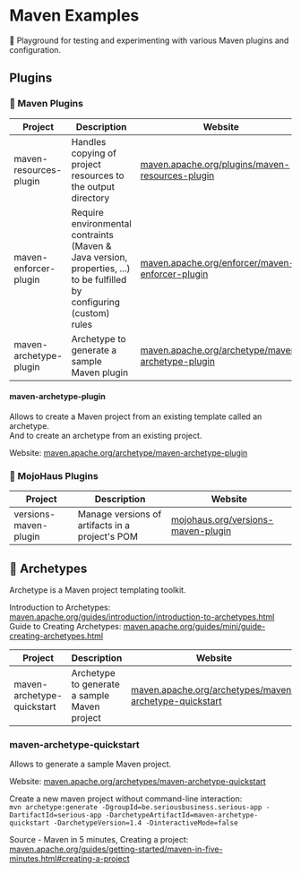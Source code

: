 # Maven Examples

🎉 Playground for testing and experimenting with various Maven plugins and configuration.

## Plugins

### 🔌 Maven Plugins

| Project                | Description                                                                                                            | Website                                                                                                        |
| ---------------------- | ---------------------------------------------------------------------------------------------------------------------- | -------------------------------------------------------------------------------------------------------------- |
| maven-resources-plugin | Handles copying of project resources to the output directory                                                           | [maven.apache.org/plugins/maven-resources-plugin](https://maven.apache.org/plugins/maven-resources-plugin)     |
| maven-enforcer-plugin  | Require environmental contraints (Maven & Java version, properties, ...) to be fulfilled by configuring (custom) rules | [maven.apache.org/enforcer/maven-enforcer-plugin](https://maven.apache.org/enforcer/maven-enforcer-plugin)     |
| maven-archetype-plugin | Archetype to generate a sample Maven plugin                                                                            | [maven.apache.org/archetype/maven-archetype-plugin](https://maven.apache.org/archetype/maven-archetype-plugin) |

#### maven-archetype-plugin

Allows to create a Maven project from an existing template called an archetype.  
And to create an archetype from an existing project.

Website: [maven.apache.org/archetype/maven-archetype-plugin](https://maven.apache.org/archetype/maven-archetype-plugin)

### 🔌 MojoHaus Plugins

| Project               | Description                                     | Website                                                                              |
| --------------------- | ----------------------------------------------- | ------------------------------------------------------------------------------------ |
| versions-maven-plugin | Manage versions of artifacts in a project's POM | [mojohaus.org/versions-maven-plugin](https://www.mojohaus.org/versions-maven-plugin) |


## 🔖 Archetypes

Archetype is a Maven project templating toolkit.

Introduction to Archetypes: [maven.apache.org/guides/introduction/introduction-to-archetypes.html](https://maven.apache.org/guides/introduction/introduction-to-archetypes.html)  
Guide to Creating Archetypes: [maven.apache.org/guides/mini/guide-creating-archetypes.html](https://maven.apache.org/guides/mini/guide-creating-archetypes.html)

| Project                    | Description                                  | Website                                                                                                                  |
| -------------------------- | -------------------------------------------- | ------------------------------------------------------------------------------------------------------------------------ |
| maven-archetype-quickstart | Archetype to generate a sample Maven project | [maven.apache.org/archetypes/maven-archetype-quickstart](https://maven.apache.org/archetypes/maven-archetype-quickstart) |

### maven-archetype-quickstart

Allows to generate a sample Maven project.

Website: [maven.apache.org/archetypes/maven-archetype-quickstart](https://maven.apache.org/archetypes/maven-archetype-quickstart)

Create a new maven project without command-line interaction:  
`mvn archetype:generate -DgroupId=be.seriousbusiness.serious-app -DartifactId=serious-app -DarchetypeArtifactId=maven-archetype-quickstart -DarchetypeVersion=1.4 -DinteractiveMode=false`

Source - Maven in 5 minutes, Creating a project: [maven.apache.org/guides/getting-started/maven-in-five-minutes.html#creating-a-project](https://maven.apache.org/guides/getting-started/maven-in-five-minutes.html#creating-a-project)
